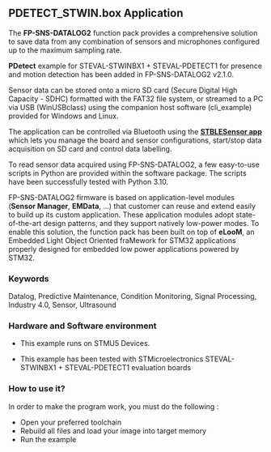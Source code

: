 ## __PDETECT_STWIN.box Application__

The **FP-SNS-DATALOG2** function pack provides a comprehensive solution to save data from any combination of sensors and
microphones configured up to the maximum sampling rate.
 
**PDetect** example for STEVAL-STWINBX1 + STEVAL-PDETECT1 for presence and motion detection has been added in 
FP-SNS-DATALOG2 v2.1.0.

Sensor data can be stored onto a micro SD card (Secure Digital High Capacity - SDHC) formatted with the FAT32
file system, or streamed to a PC via USB (WinUSBclass) using the companion host software (cli_example) provided
for Windows and Linux.

The application can be controlled via Bluetooth using the [**STBLESensor app**](https://www.st.com/en/embedded-software/stblesensor.html)
which lets you manage the board and sensor configurations, start/stop data acquisition on SD card and control 
data labelling.

To read sensor data acquired using FP-SNS-DATALOG2, a few easy-to-use scripts in Python are provided
within the software package. The scripts have been successfully tested with Python 3.10.

FP-SNS-DATALOG2 firmware is based on application-level modules (**Sensor Manager**, **EMData**, …) that 
customer can reuse and extend easily to build up its custom application.
These application modules adopt state-of-the-art design patterns, and they support natively low-power modes.
To enable this solution, the function pack has been built on top of **eLooM**, an Embedded Light Object Oriented fraMework 
for STM32 applications properly designed for embedded low power applications powered by STM32.


### __Keywords__

Datalog, Predictive Maintenance, Condition Monitoring, Signal Processing, Industry 4.0, Sensor, Ultrasound


### __Hardware and Software environment__

  - This example runs on STMU5 Devices.

  - This example has been tested with STMicroelectronics STEVAL-STWINBX1 + STEVAL-PDETECT1
    evaluation boards


### __How to use it?__

In order to make the program work, you must do the following :
 - Open your preferred toolchain
 - Rebuild all files and load your image into target memory
 - Run the example

